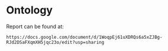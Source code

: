 # Ontology

Report can be found at: 
  
```https://docs.google.com/document/d/1WoqpEj61uXDRQs6a5xZJBg-RJd2DSaFXqmXH5jqc23o/edit?usp=sharing```
